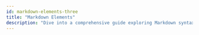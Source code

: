 ```yaml
---
id: markdown-elements-three
title: "Markdown Elements"
description: "Dive into a comprehensive guide exploring Markdown syntax and elements, from basic formatting to advanced features, designed to help you master their usage with practical examples for enhancing your documentation and writing efficiency"
---
```

